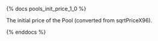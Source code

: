 {% docs pools_init_price_1_0 %}

The initial price of the Pool (converted from sqrtPriceX96).

{% enddocs %}